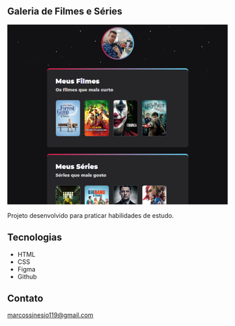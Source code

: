 ## Galeria de Filmes e Séries

![preview](./preview.png)

Projeto desenvolvido para praticar habilidades de estudo.

## Tecnologias

- HTML
- CSS
- Figma
- Github

## Contato

marcossinesio119@gmail.com